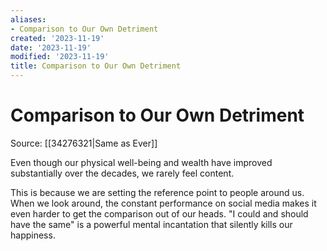 ```yaml
---
aliases:
- Comparison to Our Own Detriment
created: '2023-11-19'
date: '2023-11-19'
modified: '2023-11-19'
title: Comparison to Our Own Detriment
---
```


# Comparison to Our Own Detriment

Source: [[34276321|Same as Ever]]

Even though our physical well-being and wealth have improved substantially over the decades, we rarely feel content.

This is because we are setting the reference point to people around us. When we look around, the constant performance on social media makes it even harder to get the comparison out of our heads. "I could and should have the same" is a powerful mental incantation that silently kills our happiness.